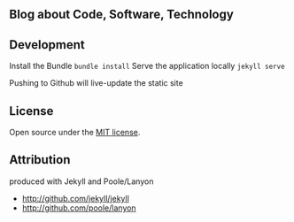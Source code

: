 
## Blog about Code, Software, Technology

## Development
Install the Bundle
`bundle install`
Serve the application locally
`jekyll serve`

Pushing to Github will live-update the static site


## License

Open source under the [MIT license](LICENSE.md).

## Attribution

produced with Jekyll and Poole/Lanyon
- <http://github.com/jekyll/jekyll>
- <http://github.com/poole/lanyon>
